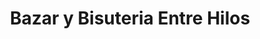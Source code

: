 ---
title: "Bazar y Bisuteria Entre Hilos"
url: /quito/bazar-y-bisuteria-entre-hilos/
shop: general
---